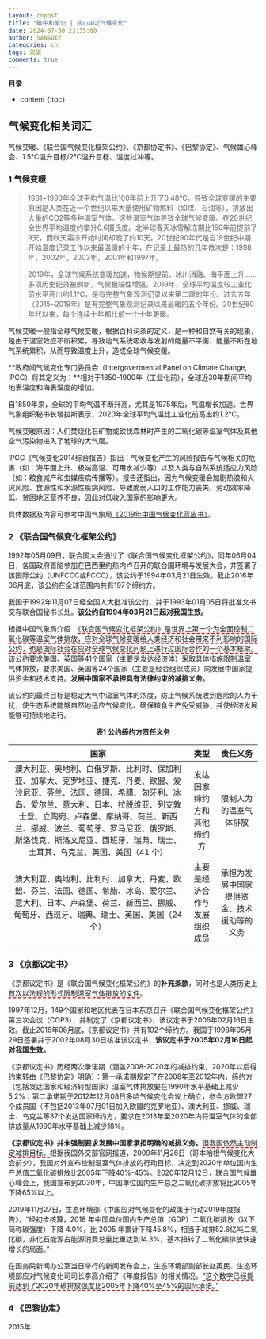 ```yaml
---
layout: cnpost
title: "碳中和笔记 | 核心词之气候变化"
date: 2024-07-30 23:35:00
author: SANSUIZ
categories: cn
tags: 双碳
comments: true
---
```


__目录__

* content
{:toc}


## 气候变化相关词汇

气候变暖、《联合国气候变化框架公约》、《京都协定书》、《巴黎协定》、气候雄心峰会、1.5℃温升目标/2℃温升目标、温度过冲等。

### 1 气候变暖

> 1981~1990年全球平均气温比100年前上升了0.48℃。导致全球变暖的主要原因是人类在近一个世纪以来大量使用矿物燃料（如煤、石油等），排放出大量的CO2等多种温室气体。这些温室气体导致全球气候变暖。在20世纪全世界平均温度约攀升0.6摄氏度。北半球春天冰雪解冻期比150年前提前了9天，而秋天霜冻开始时间却晚了约10天。20世纪90年代是自19世纪中期开始温度记录工作以来最温暖的十年，在记录上最热的几年依次是：1998年，2002年，2003年，2001年和1997年。
> 
> 2019年，全球气候系统变暖加速，物候期提前、冰川消融、海平面上升……多项历史纪录被刷新，气候极端性增强。2019年，全球平均温度较工业化前水平高出约1.1℃，是有完整气象观测记录以来第二暖的年份。过去五年（2015~2019年）是有完整气象观测记录以来最暖的五个年份。20世纪80年代以来，每个连续十年都比前一个十年更暖。

气候变暖一般指全球气候变暖，根据百科词条的定义，是一种和自然有关的现象，是由于温室效应不断积累，导致地气系统吸收与发射的能量不平衡，能量不断在地气系统累积，从而导致温度上升，造成全球气候变暖。

**政府间气候变化专门委员会（Intergovermental Panel on Climate Change, IPCC）将其定义为：**相对于1850-1900年（工业化前），全球近30年期间平均地表温度和海表温度的增加。

自1850年来，全球的平均气温不断升高，尤其是1975年后，气温增长加速。世界气象组织秘书长塔拉斯表示，2020年全球平均气温比工业化前高出约1.2℃。

气候变暖原因：人们焚烧化石矿物或砍伐森林时产生的二氧化碳等温室气体及其他空气污染物进入了地球的大气层。

IPCC《气候变化2014综合报告》指出：气候变化产生的风险报告与气候相关的危害（如：海平面上升、极端高温、可用水减少等）以及人类与自然系统适应力风险（如：粮食减产和虫媒疾病传播等）。报告还指出，因为气候变暖会加剧热浪和火灾风险、食源性和水源性疾病风险、导致脆弱人口的工作能力丧失、劳动效率降低、贫困地区营养不良，因此对低收入国家的影响更大。

具体数据及内容可参考中国气象局[《2019年中国气候变化蓝皮书》](https://www.cma.gov.cn/zfxxgk/gknr/qxbg/201905/t20190524_1709279.html)。

### 2 《联合国气候变化框架公约》

1992年05月09日，联合国大会通过了《联合国气候变化框架公约》，同年06月04日，各国政府首脑参加在巴西里约热内卢召开的联合国环境与发展大会，并签署了该国际公约（UNFCCC或FCCC），该公约于1994年03月21日生效。截止2016年06月底，该公约在全球范围内共有197个缔约方。

我国于1992年11月07日经全国人大批准该公约，并于1993年01月05日将批准文书交存联合国秘书长处。**该公约自1994年03月21日起对我国生效。**

根据中国气象局介绍：<span style="border-bottom: 2px dashed red;">《联合国气候变化框架公约》是世界上第一个为全面控制二氧化碳等温室气体排放，应对全球气候变暖给人类经济和社会带来不利影响的国际公约，也是国际社会在应对全球气候变化问题上进行过国际合作的一个基本框架。</span>该公约要求美国、英国等41个国家（主要是发达经济体）采取具体措施限制温室气体排放，要求美国、英国等24个国家（主要是经合组织成员）向发展中国家提供资金和技术支持。**发展中国家不承担具有法律约束的减排义务。**

该公约的最终目标是稳定大气中温室气体的浓度，防止气候系统收到危险的人为干扰，使生态系统能够自然地适应气候变化、确保粮食生产免受威胁，并使经济发展能够可持续地进行。

<center><strong>表1 公约缔约方责任义务</strong></center>

|国家|类型|责任义务|
:-:|:-:|:-:
澳大利亚、奥地利、白俄罗斯、比利时、保加利亚、加拿大、克罗地亚、捷克、丹麦、欧盟、爱沙尼亚、芬兰、法国、德国、希腊、匈牙利、冰岛、爱尔兰、意大利、日本、拉脱维亚、列支敦士登、立陶宛、卢森堡、摩纳哥、荷兰、新西兰、挪威、波兰、葡萄牙、罗马尼亚、俄罗斯、斯洛伐克、斯洛文尼亚、西班牙、瑞典、瑞士、土耳其、乌克兰、英国、美国（41 个）|发达国家缔约方和其他缔约方|限制人为的温室气体排放
澳大利亚、奥地利、比利时、加拿大、丹麦、欧盟、芬兰、法国、德国、希腊、冰岛、爱尔兰、意大利、日本、卢森堡、荷兰、新西兰、挪威、葡萄牙、西班牙、瑞典、瑞士、英国、美国（24 个）|主要是经济合作与发展组织成员|承担为发展中国家提供资金、技术援助等的义务

### 3 《京都议定书》

《京都议定书》是《联合国气候变化框架公约》的**补充条款**，同时也是<span style="border-bottom: 2px dashed red;">人类历史上首次以法规的形式限制温室气体排放的文件</span>。

1997年12月，149个国家和地区代表在日本东京召开《联合国气候变化框架公约》第三次会议（COP3），并制定了《京都议定书》，该议定书于2005年02月16日生效。截止2016年06月底，《京都议定书》共有192个缔约方。我国于1998年05月29日签署并于2002年08月30日核准该议定书，**该议定书于2005年02月16日起对我国生效。**

《京都议定书》历经两次承诺期（涵盖2008-2020年的减排约束，2020年以后得约束转由《巴黎协定》明确）：第一承诺期规定了在2008年至2012年内，缔约方（包括发达国家和经济转型国家）温室气体排放要在1990年水平基础上减少5.2%；第二承诺期于2012年12月08日多哈气候变化会议上确立，参会方欧盟27个成员国（不包括2013年07月01日加入欧盟的克罗地亚）、澳大利亚、挪威、瑞士、乌克兰等37个发达国家缔约方，要求在2013年至2020年内将温室气体的全部排放量从1990年水平基础上减少18%。

**《京都议定书》并未强制要求发展中国家承担明确的减排义务。**<span style="border-bottom: 2px dashed red;">但我国依然主动制定减排目标。</span>根据我国外交部官网报道，2009年11月26日（哥本哈根气候变化大会前夕），我国对外宣布控制温室气体排放的行动目标，决定到2020年单位国内生产总值二氧化碳排放比2005年下降40%-45%。2020年12月12日，联合国气候雄心峰会上，我国宣布到2030年，中国单位国内生产总之二氧化碳排放将比2005年下降65%以上。

2019年11月27日，生态环境部《中国应对气候变化的政策于行动2019年度报告》，“经初步核算，2018 年中国单位国内生产总值（GDP）二氧化碳排放（以下简称碳强度）下降 4.0%，比 2005 年累计下降45.8%，相当于减排52.6亿吨二氧化碳，非化石能源占能源消费总量比重达到14.3%，基本扭转了二氧化碳排放快速增长的局面。”

在国务院新闻办公室当日举行的新闻发布会上，生态环境部副部长赵英民、生态环境部应对气候变化司司长李高介绍了《年度报告》的相关情况。<span style="border-bottom: 2px dashed red;">“这个数字已经提前达到了2020年碳排放强度比2005年下降40%至45%的国际承诺。”</span>

### 4 《巴黎协定》

2015年